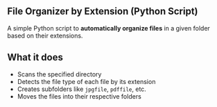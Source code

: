 ## File Organizer by Extension (Python Script)

A simple Python script to **automatically organize files** in a given folder based on their extensions.

## What it does

- Scans the specified directory
- Detects the file type of each file by its extension
- Creates subfolders like `jpgfile`, `pdffile`, etc.
- Moves the files into their respective folders
